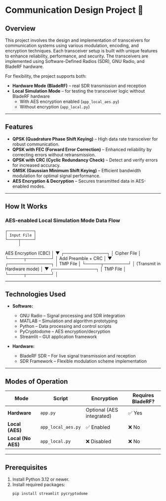# Communication Design Project 🚀  

## Overview  
This project involves the design and implementation of transceivers for communication systems using various modulation, encoding, and encryption techniques. Each transceiver setup is built with unique features to enhance reliability, performance, and security. The transceivers are implemented using Software-Defined Radios (SDR), GNU Radio, and BladeRF hardware.  

For flexibility, the project supports both:  
- **Hardware Mode (BladeRF)** – real SDR transmission and reception  
- **Local Simulation Mode** – for testing the transceiver logic without BladeRF hardware  
  - With AES encryption enabled (`app_local_aes.py`)  
  - Without encryption (`app_local.py`)  

---

## Features  
- **QPSK (Quadrature Phase Shift Keying)** – High data rate transceiver for robust communication.  
- **QPSK with FEC (Forward Error Correction)** – Enhanced reliability by correcting errors without retransmission.  
- **QPSK with CRC (Cyclic Redundancy Check)** – Detect and verify errors for increased accuracy.  
- **GMSK (Gaussian Minimum Shift Keying)** – Efficient bandwidth modulation for optimal signal performance.  
- **AES Encryption & Decryption** – Secures transmitted data in AES-enabled modes.  

---

## How It Works  
### AES-enabled Local Simulation Mode Data Flow


    ┌────────────┐
    │ Input File │
    └─────┬──────┘
          │
   AES Encryption (CBC)
          │
          ▼
    ┌──────────────┐
    │ Cipher File  │
    └─────┬────────┘
          │
 Add Preamble + CRC
          │
          ▼
    ┌──────────────┐
    │   TMP File   │
    └─────┬────────┘
          │
       (Transmit in Hardware mode)
          │
          ▼
    ┌──────────────┐
    │   TMP File   │
    └─────┬────────┘
          │



---

## Technologies Used  
- **Software:**  
  - GNU Radio – Signal processing and SDR integration  
  - MATLAB – Simulation and algorithm prototyping  
  - Python – Data processing and control scripts  
  - PyCryptodome – AES encryption/decryption  
  - Streamlit – GUI application framework  

- **Hardware:**  
  - BladeRF SDR – For live signal transmission and reception  
  - SDR Framework – Flexible modulation scheme implementation  

---

## Modes of Operation  

| Mode | Script | Encryption | Requires BladeRF? |
|------|--------|-----------|--------------------|
| **Hardware** | `app.py` | Optional (AES integrated) | ✅ Yes |
| **Local (AES)** | `app_local_aes.py` | ✅ Enabled | ❌ No |
| **Local (No AES)** | `app_local.py` | ❌ Disabled | ❌ No |

---

## Prerequisites  
1. Install Python 3.12 or newer.  
2. Install required packages:  
   ```bash
   pip install streamlit pycryptodome
